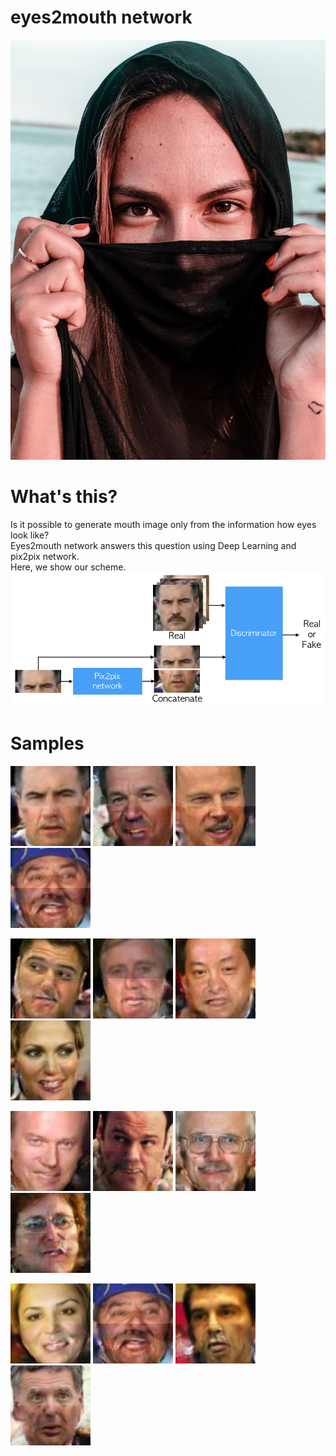 # eyes2mouth network
!["a"](images/woman.jpg)



# What's this?
Is it possible to generate mouth image only from the information how eyes look like?  
Eyes2mouth network answers this question using Deep Learning and pix2pix network.  
Here, we show our scheme.  
!["a"](docs/images/architecture.jpg)

# Samples
!["01"](../images/test_0001.png)
!["02"](../images/test_0002.png)
!["03"](../images/test_0003.png)
!["04"](../images/test_0004.png)  

!["05"](../images/test_0005.png)
!["05"](../images/test_0006.png)
!["05"](../images/test_0007.png)
!["05"](../images/test_0008.png)

!["05"](../images/test_0009.png)
!["05"](../images/test_0010.png)
!["05"](../images/test_0011.png)
!["05"](../images/test_0012.png)

!["05"](../images/test_0013.png)
!["05"](../images/test_0004.png)
!["05"](../images/test_0015.png)
!["05"](../images/test_0016.png)

